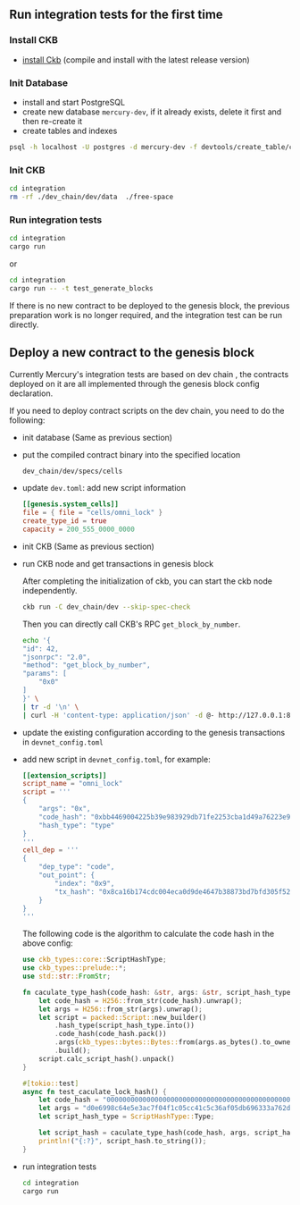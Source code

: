 ## Run integration tests for the first time


### Install CKB

- [install Ckb](https://docs.nervos.org/docs/basics/guides/get-ckb/#build-from-source) (compile and install with the latest release version)

### Init Database


- install and start PostgreSQL
- create new database `mercury-dev`, if it already exists, delete it first and then re-create it
- create tables and indexes

```bash
psql -h localhost -U postgres -d mercury-dev -f devtools/create_table/create_table.sql
```

### Init CKB

```bash
cd integration
rm -rf ./dev_chain/dev/data  ./free-space
```

### Run integration tests

```bash
cd integration
cargo run
```

or
 
```bash
cd integration
cargo run -- -t test_generate_blocks
```

If there is no new contract to be deployed to the genesis block, the previous preparation work is no longer required, and the integration test can be run directly.

## Deploy a new contract to the genesis block

Currently Mercury's integration tests are based on dev chain
, the contracts deployed on it are all implemented through the genesis block config declaration.

If you need to deploy contract scripts on the dev chain, you need to do the following:

- init database (Same as previous section)
- put the compiled contract binary into the specified location

    ```bash
    dev_chain/dev/specs/cells
    ```

- update `dev.toml`: add new script information

    ```toml
    [[genesis.system_cells]]
    file = { file = "cells/omni_lock" }
    create_type_id = true
    capacity = 200_555_0000_0000
    ```

- init CKB (Same as previous section)
- run CKB node and get transactions in genesis block

    After completing the initialization of ckb, you can start the ckb node independently.


    ```bash
    ckb run -C dev_chain/dev --skip-spec-check
    ```

    Then you can directly call CKB's RPC `get_block_by_number`.

    ```bash
    echo '{
    "id": 42,
    "jsonrpc": "2.0",
    "method": "get_block_by_number",
    "params": [
        "0x0"
    ]
    }' \
    | tr -d '\n' \
    | curl -H 'content-type: application/json' -d @- http://127.0.0.1:8114 > genesis.json
    ```

- update the existing configuration according to the genesis transactions in `devnet_config.toml`

- add new script in `devnet_config.toml`, for example:

    ```toml
    [[extension_scripts]]
    script_name = "omni_lock"
    script = '''
    {
        "args": "0x",
        "code_hash": "0xbb4469004225b39e983929db71fe2253cba1d49a76223e9e1d212cdca1f79f28",
        "hash_type": "type"
    }
    '''
    cell_dep = '''
    {
        "dep_type": "code",
        "out_point": {
            "index": "0x9",
            "tx_hash": "0x8ca16b174cdc004eca0d9de4647b38873bd7bfd305f52155f897d90b2b0b22eb"
        }
    }
    '''
    ```

    The following code is the algorithm to calculate the code hash in the above config:

    ```rust
    use ckb_types::core::ScriptHashType;
    use ckb_types::prelude::*;
    use std::str::FromStr;

    fn caculate_type_hash(code_hash: &str, args: &str, script_hash_type: ScriptHashType) -> H256 {
        let code_hash = H256::from_str(code_hash).unwrap();
        let args = H256::from_str(args).unwrap();
        let script = packed::Script::new_builder()
            .hash_type(script_hash_type.into())
            .code_hash(code_hash.pack())
            .args(ckb_types::bytes::Bytes::from(args.as_bytes().to_owned()).pack())
            .build();
        script.calc_script_hash().unpack()
    }

    #[tokio::test]
    async fn test_caculate_lock_hash() {
        let code_hash = "00000000000000000000000000000000000000000000000000545950455f4944";
        let args = "d0e6998c64e5e3ac7f04f1c05cc41c5c36af05db696333a762d4f1ef2f407468";
        let script_hash_type = ScriptHashType::Type;

        let script_hash = caculate_type_hash(code_hash, args, script_hash_type);
        println!("{:?}", script_hash.to_string());
    }
    ```

- run integration tests

    ```bash
    cd integration
    cargo run
    ```

